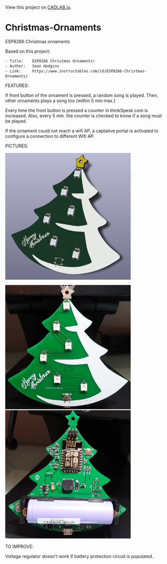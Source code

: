 View this project on [CADLAB.io](https://cadlab.io/project/1880). 

# Christmas-Ornaments
ESP8266 Christmas ornaments 

Based on this project:

	- Title:	ESP8266 Christmas Ornaments!
	- Author:	Sean Hodgins
	- Link:		https://www.instructables.com/id/ESP8266-Christmas-Ornaments/
	


FEATURES:

If front button of the ornament is pressed, a random song is played. Then, other ornaments plays a song too (within 5 min max.)

Every time the front button is pressed a counter in thinkSpesk.com is increased. Also, every 5 min. the counter is checked to know if a song must be played.

If the ornament could not reach a wifi AP, a captative portal is activated to configure a connection to different Wifi AP.






PICTURES:

<img src="Images/PCB_3D.jpg" width=400>

<img src="Images/PCB_Front.jpg" width=400>	<img src="Images/PCB_Back.jpg" width=400>	







TO IMPROVE:

Voltage regulator doesn't work if battery protection circuit is populated.



